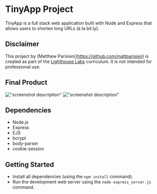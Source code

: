 # TinyApp Project

TinyApp is a full stack web application built with Node and Express that allows users to shorten long URLs (à la bit.ly).

## Disclaimer

This project by [Matthew Parisien[(https://github.com/mattparisien) is created as part of the [Lighthouse Labs](https://github.com/lighthouse-labs) curriculum. It is not intended for professional use.

## Final Product

!["screenshot description"](#)
!["screenshot description"](#)

## Dependencies

- Node.js
- Express
- EJS
- bcrypt
- body-parser
- cookie-session

## Getting Started

- Install all dependencies (using the `npm install` command).
- Run the development web server using the `node express_server.js` command.
